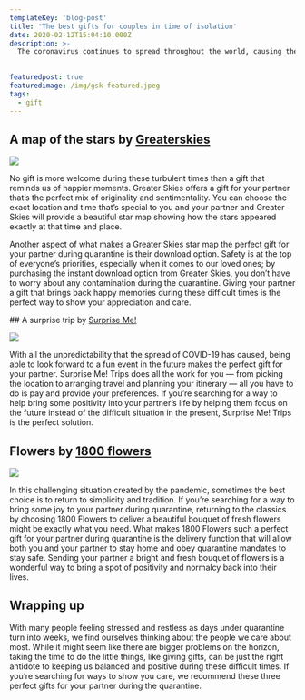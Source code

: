 ```yaml
---
templateKey: 'blog-post'
title: 'The best gifts for couples in time of isolation'
date: 2020-02-12T15:04:10.000Z
description: >-
  The coronavirus continues to spread throughout the world, causing the shutdown and quarantine of many cities. If you’re experiencing a quarantine, it can be a jarring time where suddenly so much of what we concerned ourselves with in daily life seems less important. What’s more, being under quarantine for an ever-increasing span of time and no end date in sight can even harm our relationships. Stress and frustration can lead us to displace our feelings unto our partners, creating fights. If you’re seeking to lower tensions in your home or just want to show your appreciation for your partner’s support in these difficult times, we’ve got three of the best gifts to give your partner during the quarantine.
  
  
featuredpost: true
featuredimage: /img/gsk-featured.jpeg
tags:
  - gift
---
```


## A map of the stars by <a href="greaterskies.com"> Greaterskies </a>
![](/img/pointing-curtain.png)

No gift is more welcome during these turbulent times than a gift that reminds us of happier moments. Greater Skies offers a gift for your partner that’s the perfect mix of originality and sentimentality. You can choose the exact location and time that’s special to you and your partner and Greater Skies will provide a beautiful star map showing how the stars appeared exactly at that time and place. 

Another aspect of what makes a Greater Skies star map the perfect gift for your partner during quarantine is their download option. Safety is at the top of everyone’s priorities, especially when it comes to our loved ones; by purchasing the instant download option from Greater Skies, you don’t have to worry about any contamination during the quarantine. Giving your partner a gift that brings back happy memories during these difficult times is the perfect way to show your appreciation and care. 

## A surprise trip by <a href="surprisemetrips.com"> Surprise Me! </a>

![](/img/surprise-me.jpg)


With all the unpredictability that the spread of COVID-19 has caused, being able to look forward to a fun event in the future makes the perfect gift for your partner. Surprise Me! Trips does all the work for you — from picking the location to arranging travel and planning your itinerary — all you have to do is pay and provide your preferences. If you’re searching for a way to help bring some positivity into your partner’s life by helping them focus on the future instead of the difficult situation in the present, Surprise Me! Trips is the perfect solution. 

## Flowers by <a href="www.1800flowers.com"> 1800 flowers </a>

![](/img/flowers.jpg)


In this challenging situation created by the pandemic, sometimes the best choice is to return to simplicity and tradition. If you’re searching for a way to bring some joy to your partner during quarantine, returning to the classics by choosing 1800 Flowers to deliver a beautiful bouquet of fresh flowers might be exactly what you need. What makes 1800 Flowers such a perfect gift for your partner during quarantine is the delivery function that will allow both you and your partner to stay home and obey quarantine mandates to stay safe. Sending your partner a bright and fresh bouquet of flowers is a wonderful way to bring a spot of positivity and normalcy back into their lives. 

## Wrapping up

With many people feeling stressed and restless as days under quarantine turn into weeks, we find ourselves thinking about the people we care about most. While it might seem like there are bigger problems on the horizon, taking the time to do the little things, like giving gifts, can be just the right antidote to keeping us balanced and positive during these difficult times. If you’re searching for ways to show you care, we recommend these three perfect gifts for your partner during the quarantine. 